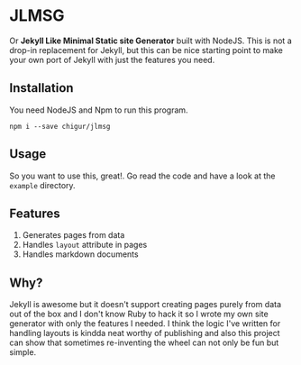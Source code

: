 # JLMSG

Or __Jekyll Like Minimal Static site Generator__ built with NodeJS.
This is not a drop-in replacement for Jekyll, but this can be nice starting
point to make your own port of Jekyll with just the features you need.

## Installation

You need NodeJS and Npm to run this program.

```
npm i --save chigur/jlmsg
```

## Usage

So you want to use this, great!. Go read the code and have a look at the
`example` directory.

## Features

1. Generates pages from data
2. Handles `layout` attribute in pages
3. Handles markdown documents

## Why?

Jekyll is awesome but it doesn't support creating pages purely from data
out of the box and I don't know Ruby to hack it so I wrote my own site generator
with only the features I needed. I think the logic I've written for handling
layouts is kindda neat worthy of publishing and also this project can show
that sometimes re-inventing the wheel can not only be fun but simple.
